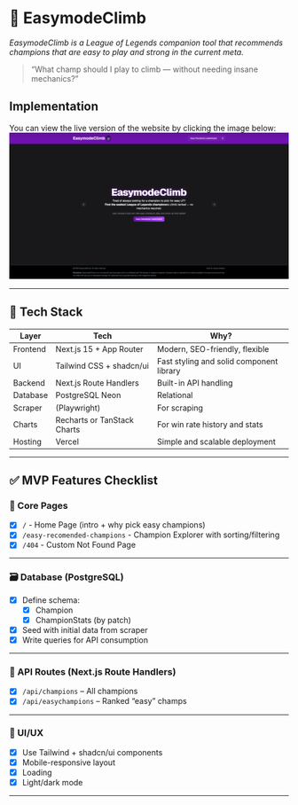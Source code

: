 # 🧠 EasymodeClimb

_EasymodeClimb is a League of Legends companion tool that recommends champions that are easy to play and strong in the current meta._

> “What champ should I play to climb — without needing insane mechanics?”

## Implementation

You can view the live version of the website by clicking the image below:
[![Site Preview](./public/preview.jpg)](https://easymode-climb.vercel.app/)

---

## 🔧 Tech Stack

| Layer    | Tech                        | Why?                                     |
| -------- | --------------------------- | ---------------------------------------- |
| Frontend | Next.js 15 + App Router     | Modern, SEO-friendly, flexible           |
| UI       | Tailwind CSS + shadcn/ui    | Fast styling and solid component library |
| Backend  | Next.js Route Handlers      | Built-in API handling                    |
| Database | PostgreSQL Neon             | Relational                               |
| Scraper  | (Playwright)                | For scraping                             |
| Charts   | Recharts or TanStack Charts | For win rate history and stats           |
| Hosting  | Vercel                      | Simple and scalable deployment           |

---

## ✅ MVP Features Checklist

### 🧭 Core Pages

- [x] `/` - Home Page (intro + why pick easy champions)
- [x] `/easy-recomended-champions` - Champion Explorer with sorting/filtering
- [x] `/404` - Custom Not Found Page

---

### 🗃️ Database (PostgreSQL)

- [x] Define schema:
  - [x] Champion
  - [x] ChampionStats (by patch)
- [x] Seed with initial data from scraper
- [x] Write queries for API consumption

---

### 📡 API Routes (Next.js Route Handlers)

- [x] `/api/champions` – All champions
- [x] `/api/easychampions` – Ranked “easy” champs

---

### 🎨 UI/UX

- [x] Use Tailwind + shadcn/ui components
- [x] Mobile-responsive layout
- [x] Loading
- [x] Light/dark mode

---
